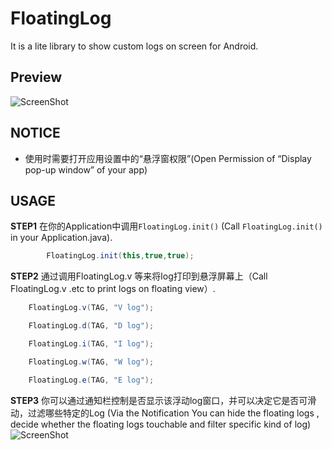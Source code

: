 # FloatingLog
It is a lite library to show custom logs on screen for Android.

## Preview
![ScreenShot](https://github.com/chen52671/FloatingLogger/blob/master/screenshot/device-2016-12-16-182932.png)
## NOTICE
* 使用时需要打开应用设置中的“悬浮窗权限”(Open Permission of “Display pop-up window” of your app)


## USAGE
**STEP1** 在你的Application中调用`FloatingLog.init()` (Call `FloatingLog.init()` in your Application.java).
```java
        FloatingLog.init(this,true,true);
```

**STEP2** 通过调用FloatingLog.v 等来将log打印到悬浮屏幕上（Call FloatingLog.v .etc to print logs on floating view）.
```java
    FloatingLog.v(TAG, "V log");

    FloatingLog.d(TAG, "D log");

    FloatingLog.i(TAG, "I log");

    FloatingLog.w(TAG, "W log");

    FloatingLog.e(TAG, "E log");
```

**STEP3** 你可以通过通知栏控制是否显示该浮动log窗口，并可以决定它是否可滑动，过滤哪些特定的Log (Via the Notification You can hide the floating logs , decide whether the floating logs touchable and filter specific kind of log)
![ScreenShot](https://github.com/chen52671/FloatingLogger/blob/master/screenshot/device-2016-12-16-183000.png)
